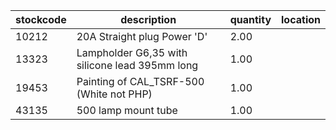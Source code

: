 |stockcode|description|quantity|location|
|---------|-----------|--------|--------|
|10212|20A Straight plug Power 'D'|2.00||
|13323|Lampholder G6,35 with silicone lead 395mm long|1.00||
|19453|Painting of CAL_TSRF-500 (White not PHP)|1.00||
|43135|500 lamp mount tube|1.00||
